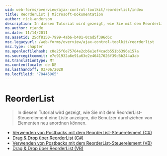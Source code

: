 ```yaml
---
uid: web-forms/overview/ajax-control-toolkit/reorderlist/index
title: ReorderList | Microsoft-Dokumentation
author: rick-anderson
description: In diesem Tutorial wird gezeigt, wie Sie mit dem ReorderList-Steuerelement eine Liste anzeigen, die Benutzer durchziehen von Elementen neu anordnen können.
ms.author: riande
ms.date: 11/14/2011
ms.assetid: 25df8150-7999-4ab6-b401-0cad5f396d6c
msc.legacyurl: /web-forms/overview/ajax-control-toolkit/reorderlist
msc.type: chapter
ms.openlocfilehash: c0e25f6e75764e2cb6e1ef4cadb551b6396e157a
ms.sourcegitcommit: e7e91932a6e91a63e2e46417626f39d6b244a3ab
ms.translationtype: MT
ms.contentlocale: de-DE
ms.lasthandoff: 03/06/2020
ms.locfileid: "78445965"
---
```

# <a name="reorderlist"></a>ReorderList

> In diesem Tutorial wird gezeigt, wie Sie mit dem ReorderList-Steuerelement eine Liste anzeigen, die Benutzer durchziehen von Elementen neu anordnen können.

- [Verwenden von Postbacks mit dem ReorderList-Steuerelement (C#)](using-postbacks-with-reorderlist-cs.md)
- [Drag & Drop über ReorderList (C#)](drag-and-drop-via-reorderlist-cs.md)
- [Verwenden von Postbacks mit dem ReorderList-Steuerelement (VB)](using-postbacks-with-reorderlist-vb.md)
- [Drag & Drop über ReorderList (VB)](drag-and-drop-via-reorderlist-vb.md)
